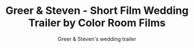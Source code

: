 ---
title: Greer & Steven - Short Film Wedding Trailer by Color Room Films
subtitle: Greer & Steven's wedding trailer
location:
link: 177558452
thumb: /img/thumbs/06_greer_steven.jpg
---